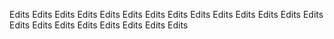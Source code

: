 Edits Edits Edits Edits Edits Edits Edits Edits Edits Edits Edits Edits Edits Edits Edits Edits Edits Edits Edits Edits Edits Edits 
